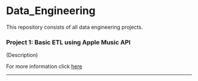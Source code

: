# Data_Engineering
This repository consists of all data engineering projects.

### Project 1: Basic ETL using Apple Music API
(Description)

For more information click [here]()

---
